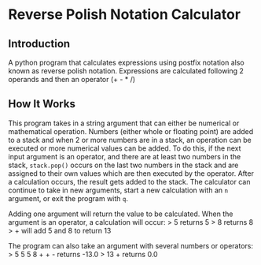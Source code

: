 # Reverse Polish Notation Calculator

## Introduction

A python program that calculates expressions using postfix notation also known as reverse polish notation. Expressions are calculated following 2 operands and then an operator (+ - * /)

## How It Works

This program takes in a string argument that can either be numerical or mathematical operation. Numbers (either whole or floating point) are added to a stack and when 2 or more numbers are in a stack, an operation can be executed or more numerical values can be added. To do this, if the next input argument is an operator, and there are at least two numbers in the stack, `stack.pop()` occurs on the last two numbers in the stack and are assigned to their own values which are then executed by the operator. After a calculation occurs, the result gets added to the stack. The calculator can continue to take in new arguments, start a new calculation with an `n` argument, or exit the program with `q`.

Adding one argument will return the value to be calculated. When the argument is an operator, a calculation will occur:
    > 5 
    returns 5
    > 8
    returns 8
    > +
    will add 5 and 8 to return 13

The program can also take an argument with several numbers or operators:
    > 5 5 5 8 + + -
    returns -13.0
    > 13 +
    returns 0.0
